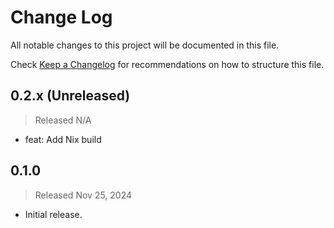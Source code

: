 # Change Log

All notable changes to this project will be documented in this file.

Check [Keep a Changelog](http://keepachangelog.com/) for recommendations on how to structure this file.


## 0.2.x (Unreleased)
> Released N/A

* feat: Add Nix build

## 0.1.0
> Released Nov 25, 2024

* Initial release.
